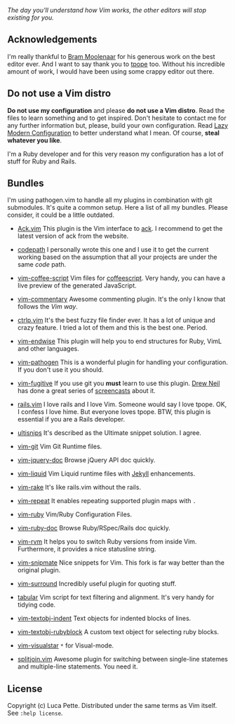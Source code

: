 *The day you'll understand how Vim works, the other editors will stop existing
for you.*

Acknowledgements
----------------

I'm really thankful to [Bram Moolenaar](http://www.moolenaar.net/) for his
generous work on the best editor ever. And I want to say thank you to
[tpope](http://tpo.pe/) too. Without his incredible amount of work, I would
have been using some crappy editor out there.

Do not use a Vim distro
-----------------------

**Do not use my configuration** and please **do not use a Vim distro**. Read
the files to learn something and to get inspired. Don't hesitate to contact me
for any further information but, please, build your own configuration. Read
[Lazy Modern
Configuration](http://lucapette.com/vim/rails/vim-for-rails-developers-lazy-modern-configuration/)
to better understand what I mean. Of course, **steal whatever you like**.

I'm a Ruby developer and for this very reason my configuration has a lot of
stuff for Ruby and Rails.

Bundles
-------

I'm using pathogen.vim to handle all my plugins in combination with git
submodules. It's quite a common setup. Here a list of all my bundles. Please
consider, it could be a little outdated.

- [Ack.vim](http://www.vim.org/scripts/script.php?script_id=2572)
  This plugin is the Vim interface to [ack](http://betterthangrep.com/). I
  recommend to get the latest version of ack from the website.

- [codepath](http://www.vim.org/scripts/script.php?script_id=3435)
  I personally wrote this one and I use it to get the current working based on
  the assumption that all your projects are under the same *code* path.

- [vim-coffee-script](https://github.com/kchmck/vim-coffee-script)
  Vim files for [coffeescript](http://coffeescript.org/). Very handy, you can
  have a live preview of the generated JavaScript.

- [vim-commentary](https://github.com/tpope/vim-commentary)
  Awesome commenting plugin. It's the only I know that follows the *Vim way*.

- [ctrlp.vim](http://kien.github.com/ctrlp.vim/)
  It's the best fuzzy file finder ever. It has a lot of unique and crazy
  feature. I tried a lot of them and this is the best one. Period.

- [vim-endwise](https://github.com/tpope/vim-endwise)
  This plugin will help you to end structures for Ruby, VimL and other
  languages.

- [vim-pathogen](https://github.com/tpope/vim-pathogen)
  This is a wonderful plugin for handling your configuration. If you don't
  use it you should.

- [vim-fugitive](https://github.com/tpope/vim-fugitive)
  If you use git you **must** learn to use this plugin.
  [Drew Neil](https://github.com/nelstrom) has done a great series of
  [screencasts](http://vimcasts.org/) about it.

- [rails.vim](http://rails.vim.tpope.net/)
  I love rails and I love Vim. Someone would say I love tpope. OK, I confess I
  love hime. But everyone loves tpope. BTW, this plugin is essential if you
  are a Rails developer.

- [ultisnips](https://github.com/SirVer/ultisnips)
  It's described as the Ultimate snippet solution. I agree.

- [vim-git](https://github.com/tpope/vim-git)
  Vim Git Runtime files.

- [vim-jquery-doc](https://github.com/lucapette/vim-jquery-doc)
  Browse jQuery API doc quickly.

- [vim-liquid](https://github.com/tpope/vim-liquid)
  Vim Liquid runtime files with [Jekyll](http://jekyllrb.com/) enhancements.

- [vim-rake](https://github.com/tpope/vim-rake)
   It's like rails.vim without the rails.

- [vim-repeat](https://github.com/tpope/vim-repeat)
  It enables repeating supported plugin maps with `.`

- [vim-ruby](https://github.com/vim-ruby/vim-ruby)
  Vim/Ruby Configuration Files.

- [vim-ruby-doc](https://github.com/lucapette/vim-ruby-doc)
  Browse Ruby/RSpec/Rails doc quickly.

- [vim-rvm](https://github.com/tpope/vim.rvm)
  It helps you to switch Ruby versions from inside Vim. Furthermore, it
  provides a nice statusline string.

- [vim-snipmate](https://github.com/garbas/vim-snipmate)
  Nice snippets for Vim. This fork is far way better than the original plugin.

- [vim-surround](https://github.com/tpope/vim-surround)
  Incredibly useful plugin for quoting stuff.

- [tabular](https://github.com/godlygeek/tabular)
  Vim script for text filtering and alignment. It's very handy for tidying
  code.

- [vim-textobj-indent](https://github.com/kana/vim-textobj-indent)
  Text objects for indented blocks of lines.

- [vim-textobj-rubyblock](https://github.com/nelstrom/vim-textobj-rubyblock)
  A custom text object for selecting ruby blocks.

- [vim-visualstar](https://github.com/thinca/vim-visualstar)
  `*` for Visual-mode.

- [splitjoin.vim](https://github.com/AndrewRaden/splitjoin.vim)
  Awesome plugin for switching between single-line statemes and multiple-line
  statements. You need it.

License
-------

Copyright (c) Luca Pette. Distributed under the same terms as Vim itself. See `:help license`.
